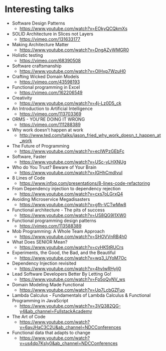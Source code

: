 # Interesting talks

* Software Design Patterns
  * https://www.youtube.com/watch?v=EOkyQCQkmXs
* SOLID Architecture in Slices not Layers
  * https://vimeo.com/131633177
* Making Architecture Matter
  * https://www.youtube.com/watch?v=DngAZyWMGR0
* Holistic testing
  * https://vimeo.com/68390508
* Software craftsmanship
  * https://www.youtube.com/watch?v=OIHvp7WzuH0
* Crafting Wicked Domain Models
  * https://vimeo.com/43598193
* Functional programming in Excel
  * https://vimeo.com/162206549
* Creativity
  * https://www.youtube.com/watch?v=4j-Lz0D5_ck
* An Introduction to Artificial Intelligence
  * https://vimeo.com/113703369
* ORMS - YOU’RE DOING IT WRONG
  * https://vimeo.com/111288389
* Why work doesn't happen at work
  * http://www.ted.com/talks/jason_fried_why_work_doesn_t_happen_at_work
* The Future of Programming
  * https://www.youtube.com/watch?v=ecIWPzGEbFc 
* Software, Faster
  * https://www.youtube.com/watch?v=USc-yLHXNUg 
* Who do You Trust? Beware of Your Brain
  * https://www.youtube.com/watch?v=IGHhCmdIvuI
* 8 Lines of Code
  * https://www.infoq.com/presentations/8-lines-code-refactoring
* From Dependency injection to dependency rejection
  * https://www.youtube.com/watch?v=cxs7oLGrxQ4
* Avoiding Microservice Megadisasters
  * https://www.youtube.com/watch?v=gfh-VCTwMw8
* Functional architecture - The pits of success
  * https://www.youtube.com/watch?v=US8QG9I1XW0
* Functional programming design patterns
  * https://vimeo.com/113588389
* Mob Programming: A Whole Team Approach
  * https://www.youtube.com/watch?v=SHOVVnRB4h0
* What Does SENIOR Mean?
  * https://www.youtube.com/watch?v=cvHK5tRUCrs
* Experiments, the Good, the Bad, and the Beautiful
  * https://www.youtube.com/watch?v=wq3_UYoM7Oc
* Dependency Injection revisited
  * https://www.youtube.com/watch?v=4hvIwRHylj0
* Lead Software Developers Better By Letting Go!
  * https://www.youtube.com/watch?v=Fp5oQyNV_ws
* Domain Modeling Made Functional
  * https://www.youtube.com/watch?v=Up7LcbGZFuo
* Lambda Calculus - Fundamentals of Lambda Calculus & Functional Programming in JavaScript
  * https://www.youtube.com/watch?v=3VQ382QG-y4&ab_channel=FullstackAcademy
* The Art of Code
  * https://www.youtube.com/watch?v=6avJHaC3C2U&ab_channel=NDCConferences
* Functional data that adapts to change
  * https://www.youtube.com/watch?v=us4dp7Ksly0&ab_channel=NDCConferences
